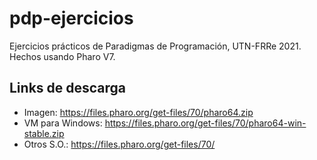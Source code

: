# pdp-ejercicios

Ejercicios prácticos de Paradigmas de Programación, UTN-FRRe 2021. Hechos usando Pharo V7.

## Links de descarga

- Imagen: https://files.pharo.org/get-files/70/pharo64.zip
- VM para Windows: https://files.pharo.org/get-files/70/pharo64-win-stable.zip
- Otros S.O.: https://files.pharo.org/get-files/70/
